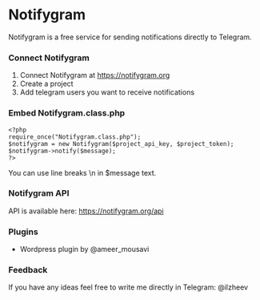 # Notifygram
Notifygram is a free service for sending notifications directly to Telegram.

### Connect Notifygram
1. Connect Notifygram at https://notifygram.org
2. Create a project
3. Add telegram users you want to receive notifications

### Embed Notifygram.class.php
```
<?php
require_once("Notifygram.class.php");
$notifygram = new Notifygram($project_api_key, $project_token);
$notifygram->notify($message);
?>
```
You can use line breaks \n in $message text.

### Notifygram API
API is available here: https://notifygram.org/api

### Plugins
- Wordpress plugin by @ameer_mousavi

### Feedback
If you have any ideas feel free to write me directly in Telegram: @ilzheev
